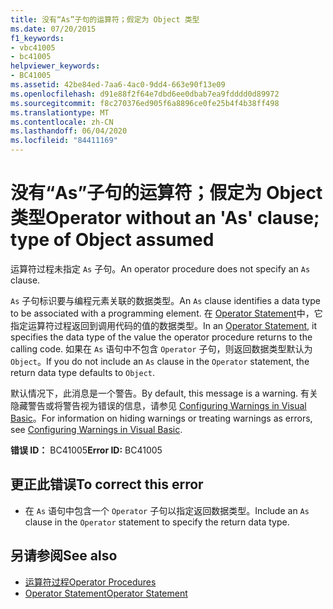 ```yaml
---
title: 没有“As”子句的运算符；假定为 Object 类型
ms.date: 07/20/2015
f1_keywords:
- vbc41005
- bc41005
helpviewer_keywords:
- BC41005
ms.assetid: 42be84ed-7aa6-4ac0-9dd4-663e90f13e09
ms.openlocfilehash: d91e88f2f64e7dbd6ee0dbab7ea9fdddd0d89972
ms.sourcegitcommit: f8c270376ed905f6a8896ce0fe25b4f4b38ff498
ms.translationtype: MT
ms.contentlocale: zh-CN
ms.lasthandoff: 06/04/2020
ms.locfileid: "84411169"
---
```

# <a name="operator-without-an-as-clause-type-of-object-assumed"></a><span data-ttu-id="fdb47-102">没有“As”子句的运算符；假定为 Object 类型</span><span class="sxs-lookup"><span data-stu-id="fdb47-102">Operator without an 'As' clause; type of Object assumed</span></span>
<span data-ttu-id="fdb47-103">运算符过程未指定 `As` 子句。</span><span class="sxs-lookup"><span data-stu-id="fdb47-103">An operator procedure does not specify an `As` clause.</span></span>  
  
 <span data-ttu-id="fdb47-104">`As` 子句标识要与编程元素关联的数据类型。</span><span class="sxs-lookup"><span data-stu-id="fdb47-104">An `As` clause identifies a data type to be associated with a programming element.</span></span> <span data-ttu-id="fdb47-105">在 [Operator Statement](../language-reference/statements/operator-statement.md)中，它指定运算符过程返回到调用代码的值的数据类型。</span><span class="sxs-lookup"><span data-stu-id="fdb47-105">In an [Operator Statement](../language-reference/statements/operator-statement.md), it specifies the data type of the value the operator procedure returns to the calling code.</span></span> <span data-ttu-id="fdb47-106">如果在 `As` 语句中不包含 `Operator` 子句，则返回数据类型默认为 `Object`。</span><span class="sxs-lookup"><span data-stu-id="fdb47-106">If you do not include an `As` clause in the `Operator` statement, the return data type defaults to `Object`.</span></span>  
  
 <span data-ttu-id="fdb47-107">默认情况下，此消息是一个警告。</span><span class="sxs-lookup"><span data-stu-id="fdb47-107">By default, this message is a warning.</span></span> <span data-ttu-id="fdb47-108">有关隐藏警告或将警告视为错误的信息，请参见 [Configuring Warnings in Visual Basic](/visualstudio/ide/configuring-warnings-in-visual-basic)。</span><span class="sxs-lookup"><span data-stu-id="fdb47-108">For information on hiding warnings or treating warnings as errors, see [Configuring Warnings in Visual Basic](/visualstudio/ide/configuring-warnings-in-visual-basic).</span></span>  
  
 <span data-ttu-id="fdb47-109">**错误 ID：** BC41005</span><span class="sxs-lookup"><span data-stu-id="fdb47-109">**Error ID:** BC41005</span></span>  
  
## <a name="to-correct-this-error"></a><span data-ttu-id="fdb47-110">更正此错误</span><span class="sxs-lookup"><span data-stu-id="fdb47-110">To correct this error</span></span>  
  
- <span data-ttu-id="fdb47-111">在 `As` 语句中包含一个 `Operator` 子句以指定返回数据类型。</span><span class="sxs-lookup"><span data-stu-id="fdb47-111">Include an `As` clause in the `Operator` statement to specify the return data type.</span></span>  
  
## <a name="see-also"></a><span data-ttu-id="fdb47-112">另请参阅</span><span class="sxs-lookup"><span data-stu-id="fdb47-112">See also</span></span>

- [<span data-ttu-id="fdb47-113">运算符过程</span><span class="sxs-lookup"><span data-stu-id="fdb47-113">Operator Procedures</span></span>](../programming-guide/language-features/procedures/operator-procedures.md)
- [<span data-ttu-id="fdb47-114">Operator Statement</span><span class="sxs-lookup"><span data-stu-id="fdb47-114">Operator Statement</span></span>](../language-reference/statements/operator-statement.md)
